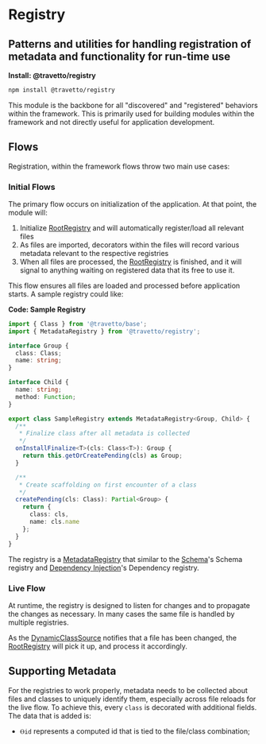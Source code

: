 <!-- This file was generated by @travetto/doc and should not be modified directly -->
<!-- Please modify https://github.com/travetto/travetto/tree/main/module/registry/README.ts and execute "npx trv doc" to rebuild -->
# Registry
## Patterns and utilities for handling registration of metadata and functionality for run-time use

**Install: @travetto/registry**
```bash
npm install @travetto/registry
```

This module is the backbone for all "discovered" and "registered" behaviors within the framework. This is primarily used for building modules within the framework and not directly useful for application development.

## Flows
Registration, within the framework flows throw two main use cases:

### Initial Flows

The primary flow occurs on initialization of the application. At that point, the module will:

   
   1. Initialize [RootRegistry](https://github.com/travetto/travetto/tree/main/module/registry/src/service/root.ts) and will automatically register/load all relevant files
   1. As files are imported, decorators within the files will record various metadata relevant to the respective registries
   1. When all files are processed, the [RootRegistry](https://github.com/travetto/travetto/tree/main/module/registry/src/service/root.ts) is finished, and it will signal to anything waiting on registered data that its free to use it.

This flow ensures all files are loaded and processed before application starts. A sample registry could like:

**Code: Sample Registry**
```typescript
import { Class } from '@travetto/base';
import { MetadataRegistry } from '@travetto/registry';

interface Group {
  class: Class;
  name: string;
}

interface Child {
  name: string;
  method: Function;
}

export class SampleRegistry extends MetadataRegistry<Group, Child> {
  /**
   * Finalize class after all metadata is collected
   */
  onInstallFinalize<T>(cls: Class<T>): Group {
    return this.getOrCreatePending(cls) as Group;
  }

  /**
   * Create scaffolding on first encounter of a class
   */
  createPending(cls: Class): Partial<Group> {
    return {
      class: cls,
      name: cls.name
    };
  }
}
```

The registry is a [MetadataRegistry](https://github.com/travetto/travetto/tree/main/module/registry/src/service/metadata.ts#L13) that similar to the [Schema](https://github.com/travetto/travetto/tree/main/module/schema#readme "Data type registry for runtime validation, reflection and binding.")'s Schema registry and [Dependency Injection](https://github.com/travetto/travetto/tree/main/module/di#readme "Dependency registration/management and injection support.")'s Dependency registry.

### Live Flow
At runtime, the registry is designed to listen for changes and to propagate the changes as necessary. In many cases the same file is handled by multiple registries.

As the [DynamicClassSource](https://github.com/travetto/travetto/tree/main/module/registry/support/dynamic.class-source.ts) notifies that a file has been changed, the [RootRegistry](https://github.com/travetto/travetto/tree/main/module/registry/src/service/root.ts) will pick it up, and process it accordingly.

## Supporting Metadata

For the registries to work properly, metadata needs to be collected about files and classes to uniquely identify them, especially across file reloads for the live flow.  To achieve this, every `class` is decorated with additional fields.  The data that is added is:

   
   *  `Ⲑid` represents a computed id that is tied to the file/class combination;
